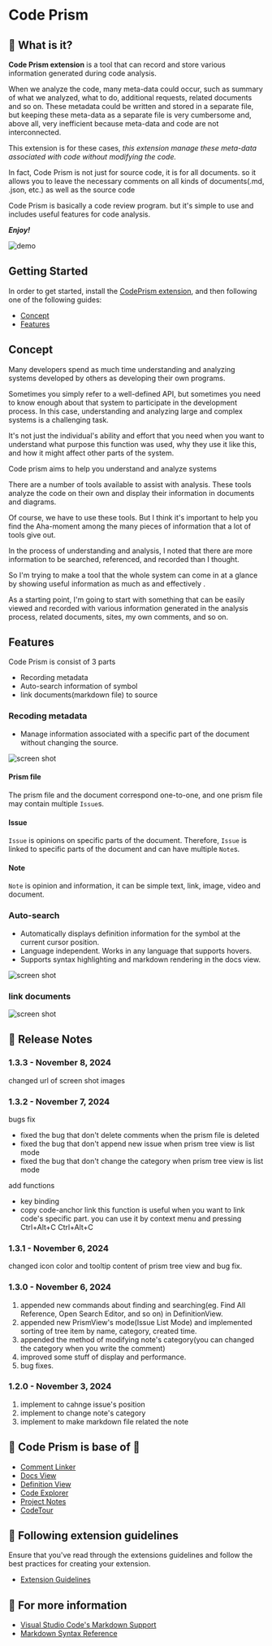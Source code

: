 # Code Prism

## 🔗 What is it?

**Code Prism extension** is a tool that can record and store various information generated during code analysis.

When we analyze the code, many meta-data could occur, such as summary of what we analyzed, what to do, additional requests, related documents and so on. These metadata could be written and stored in a separate file, but keeping these meta-data as a separate file is very cumbersome and, above all, very inefficient because meta-data and code are not interconnected.

This extension is for these cases, _this extension manage these meta-data associated with code without modifying the code._

In fact, Code Prism is not just for source code, it is for all documents. so it allows you to leave the necessary comments on all kinds of documents(.md, .json, etc.) as well as the source code

Code Prism is basically a code review program. but it's simple to use and includes useful features for code analysis.

**_Enjoy!_**

![demo](https://github.com/negahama/NegahamaOrg.CodePrism/blob/main/images/code-prism-demo.gif?raw=true)

## Getting Started

In order to get started, install the [CodePrism extension](https://marketplace.visualstudio.com/items?itemName=NegahamaOrg.codeprism), and then following one of the following guides:

- [Concept](#concept)
- [Features](#features)

## Concept

Many developers spend as much time understanding and analyzing systems developed by others as developing their own programs.

Sometimes you simply refer to a well-defined API, but sometimes you need to know enough about that system to participate in the development process. In this case, understanding and analyzing large and complex systems is a challenging task.

It's not just the individual's ability and effort that you need when you want to understand what purpose this function was used, why they use it like this, and how it might affect other parts of the system.

Code prism aims to help you understand and analyze systems

There are a number of tools available to assist with analysis. These tools analyze the code on their own and display their information in documents and diagrams.

Of course, we have to use these tools. But I think it's important to help you find the Aha-moment among the many pieces of information that a lot of tools give out.

In the process of understanding and analysis, I noted that there are more information to be searched, referenced, and recorded than I thought.

So I'm trying to make a tool that the whole system can come in at a glance by showing useful information as much as and effectively .

As a starting point, I'm going to start with something that can be easily viewed and recorded with various information generated in the analysis process, related documents, sites, my own comments, and so on.

## Features

Code Prism is consist of 3 parts

- Recording metadata
- Auto-search information of symbol
- link documents(markdown file) to source

### Recoding metadata

- Manage information associated with a specific part of the document without changing the source.

![screen shot](https://github.com/negahama/NegahamaOrg.CodePrism/blob/main/images/Screenshot181558.png?raw=true)

#### Prism file

The prism file and the document correspond one-to-one, and one prism file may contain multiple `Issue`s.

#### Issue

`Issue` is opinions on specific parts of the document. Therefore, `Issue` is linked to specific parts of the document and can have multiple `Note`s.

#### Note

`Note` is opinion and information, it can be simple text, link, image, video and document.

### Auto-search

- Automatically displays definition information for the symbol at the current cursor position.
- Language independent. Works in any language that supports hovers.
- Supports syntax highlighting and markdown rendering in the docs view.

![screen shot](https://github.com/negahama/NegahamaOrg.CodePrism/blob/main/images/Screenshot211953.png?raw=true)

### link documents

![screen shot](https://github.com/negahama/NegahamaOrg.CodePrism/blob/main/images/Screenshot182825.png?raw=true)

## 🔗 Release Notes

### 1.3.3 - November 8, 2024

changed url of screen shot images

### 1.3.2 - November 7, 2024

bugs fix

- fixed the bug that don't delete comments when the prism file is deleted
- fixed the bug that don't append new issue when prism tree view is list mode
- fixed the bug that don't change the category when prism tree view is list mode

add functions

- key binding
- copy code-anchor link
  this function is useful when you want to link code's specific part.
  you can use it by context menu and pressing Ctrl+Alt+C Ctrl+Alt+C

### 1.3.1 - November 6, 2024

changed icon color and tooltip content of prism tree view and bug fix.

### 1.3.0 - November 6, 2024

1. appended new commands about finding and searching(eg. Find All Reference, Open Search Editor, and so on) in DefinitionView.
2. appended new PrismView's mode(Issue List Mode) and implemented sorting of tree item by name, category, created time.
3. appended the method of modifying note's category(you can changed the category when you write the comment)
4. improved some stuff of display and performance.
5. bug fixes.

### 1.2.0 - November 3, 2024

1. implement to cahnge issue's position
2. implement to change note's category
3. implement to make markdown file related the note

## 💚 Code Prism is base of 💚

- [Comment Linker](https://marketplace.visualstudio.com/items?itemName=antunesdq.comment-linker)
- [Docs View](https://marketplace.visualstudio.com/items?itemName=bierner.docs-view)
- [Definition View](https://marketplace.visualstudio.com/items?itemName=stevepryde.definition-view)
- [Code Explorer](https://marketplace.visualstudio.com/items?itemName=tianjianchn.code-explorer)
- [Project Notes](https://marketplace.visualstudio.com/items?itemName=willasm.pnotes)
- [CodeTour](https://marketplace.visualstudio.com/items?itemName=vsls-contrib.codetour)

## 🔗 Following extension guidelines

Ensure that you've read through the extensions guidelines and follow the best practices for creating your extension.

- [Extension Guidelines](https://code.visualstudio.com/api/references/extension-guidelines)

## 🔗 For more information

- [Visual Studio Code's Markdown Support](http://code.visualstudio.com/docs/languages/markdown)
- [Markdown Syntax Reference](https://help.github.com/articles/markdown-basics/)
